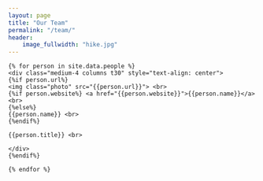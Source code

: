 ```yaml
---
layout: page
title: "Our Team"
permalink: "/team/"
header:
    image_fullwidth: "hike.jpg"
---
```


<style>
    img.photo{
          object-fit: cover;
          object-position: center; 
          width:200px;
          height:200px;
    }
</style>

<div class="row">


    {% for person in site.data.people %}
    <div class="medium-4 columns t30" style="text-align: center">
    {%if person.url%}
    <img class="photo" src="{{person.url}}"> <br>
    {%if person.website%} <a href="{{person.website}}">{{person.name}}</a> <br>     
    {%else%}
    {{person.name}} <br>
    {%endif%}

    {{person.title}} <br>
    
    </div>
    {%endif%}

    {% endfor %}    

</div>

